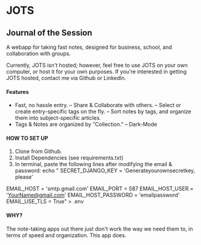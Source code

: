 # JOTS
## Journal of the Session

A webapp for taking fast notes, designed for business, school, and collaboration with groups. 

Currently, JOTS isn't hosted; however, feel free to use JOTS on your own computer, or host it for your own purposes. If you're interested in getting JOTS hosted, contact me via Github or LinkedIn. 

#### Features

- Fast, no hassle entry. 
– Share & Collaborate with others. 
– Select or create entry-specific tags on the fly.
– Sort notes by tags, and organize them into subject-specific articles. 
- Tags & Notes are organized by "Collection."
– Dark-Mode 

#### HOW TO SET UP

1. Clone from Github. 
2. Install Dependencies (see requirements.txt)
3. In terminal, paste the following lines after modifying the email & password: 
echo "
SECRET_DJANGO_KEY = 'Generateyourownsecretkey, please'

EMAIL_HOST = 'smtp.gmail.com'
EMAIL_PORT = 587
EMAIL_HOST_USER = 'YourName@gmail.com'
EMAIL_HOST_PASSWORD = 'emailpassword'
EMAIL_USE_TLS = True" > .env

#### WHY?

The note-taking apps out there just don't work the way we need them to, in terms of speed and organization. This app does.
